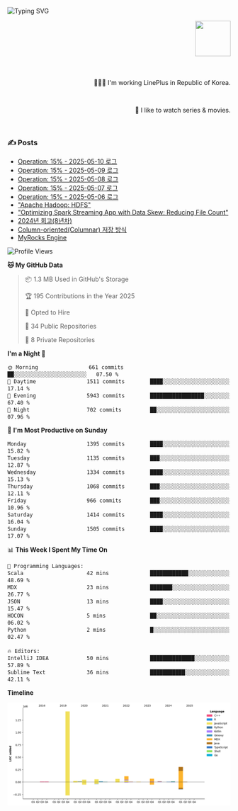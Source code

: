 ![Typing SVG](https://readme-typing-svg.herokuapp.com/?lines=Hello,+I'm+Changkwon+😎&height=150&width=1024&size=40&color=458588&background=282828&center=true&vCenter=true&multiline=false&duration=2000&pause=0)

<div align=right>
  <a href="https://github.com/devxb/gitanimals">
    <img
      src="https://render.gitanimals.org/lines/spearkkk?pet-id=624227435622945015"
      width="80"
      height="80"
    />
  </a>
  <br/>
  <br/>  
  <br/>
  
  👨🏼‍💻 I'm working LinePlus in Republic of Korea.
  
  <br/>
  
  🍿 I like to watch series & movies.
  
  <br/>

</div>
  
<div align=left>
  
  <div>
    
  ### ✍️ Posts
    
  </div>
  
  <!-- BLOGPOSTS:START -->
- [Operation: 15% - 2025-05-10 로그](https://spearkkk.dev/kr/blog/operation-15-log-2025-05-10)
- [Operation: 15% - 2025-05-09 로그](https://spearkkk.dev/kr/blog/operation-15-log-2025-05-09)
- [Operation: 15% - 2025-05-08 로그](https://spearkkk.dev/kr/blog/operation-15-log-2025-05-08)
- [Operation: 15% - 2025-05-07 로그](https://spearkkk.dev/kr/blog/operation-15-log-2025-05-07)
- [Operation: 15% - 2025-05-06 로그](https://spearkkk.dev/kr/blog/operation-15-log-2025-05-06)
- ["Apache Hadoop: HDFS"](https://spearkkk.dev/kr/blog/apache-hadoop-hdfs)
- ["Optimizing Spark Streaming App with Data Skew: Reducing File Count"](https://spearkkk.dev/kr/blog/optimizing-spark-streaming-app-with-data-skew-reducing-file-count)
- [2024년 회고(8년차)](https://spearkkk.dev/kr/blog/8th-year-retrospect)
- [Column-oriented(Columnar) 저장 방식](https://spearkkk.dev/kr/blog/column-oriented)
- [MyRocks Engine](https://spearkkk.dev/kr/blog/my-rocks_engine)
<!-- BLOGPOSTS:END -->

  
<!--START_SECTION:waka-->
![Profile Views](http://img.shields.io/badge/Profile%20Views-2-blue)

**🐱 My GitHub Data** 

> 📦 1.3 MB Used in GitHub's Storage 
 > 
> 🏆 195 Contributions in the Year 2025
 > 
> 💼 Opted to Hire
 > 
> 📜 34 Public Repositories 
 > 
> 🔑 8 Private Repositories 
 > 
**I'm a Night 🦉** 

```text
🌞 Morning                661 commits         ██░░░░░░░░░░░░░░░░░░░░░░░   07.50 % 
🌆 Daytime                1511 commits        ████░░░░░░░░░░░░░░░░░░░░░   17.14 % 
🌃 Evening                5943 commits        █████████████████░░░░░░░░   67.40 % 
🌙 Night                  702 commits         ██░░░░░░░░░░░░░░░░░░░░░░░   07.96 % 
```
📅 **I'm Most Productive on Sunday** 

```text
Monday                   1395 commits        ████░░░░░░░░░░░░░░░░░░░░░   15.82 % 
Tuesday                  1135 commits        ███░░░░░░░░░░░░░░░░░░░░░░   12.87 % 
Wednesday                1334 commits        ████░░░░░░░░░░░░░░░░░░░░░   15.13 % 
Thursday                 1068 commits        ███░░░░░░░░░░░░░░░░░░░░░░   12.11 % 
Friday                   966 commits         ███░░░░░░░░░░░░░░░░░░░░░░   10.96 % 
Saturday                 1414 commits        ████░░░░░░░░░░░░░░░░░░░░░   16.04 % 
Sunday                   1505 commits        ████░░░░░░░░░░░░░░░░░░░░░   17.07 % 
```


📊 **This Week I Spent My Time On** 

```text
💬 Programming Languages: 
Scala                    42 mins             ████████████░░░░░░░░░░░░░   48.69 % 
MDX                      23 mins             ███████░░░░░░░░░░░░░░░░░░   26.77 % 
JSON                     13 mins             ████░░░░░░░░░░░░░░░░░░░░░   15.47 % 
HOCON                    5 mins              ██░░░░░░░░░░░░░░░░░░░░░░░   06.02 % 
Python                   2 mins              █░░░░░░░░░░░░░░░░░░░░░░░░   02.47 % 

🔥 Editors: 
IntelliJ IDEA            50 mins             ██████████████░░░░░░░░░░░   57.89 % 
Sublime Text             36 mins             ███████████░░░░░░░░░░░░░░   42.11 % 
```

**Timeline**

![Lines of Code chart](https://raw.githubusercontent.com/spearkkk/spearkkk/main/assets/bar_graph.png)


<!--END_SECTION:waka-->
</div>

